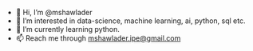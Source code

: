 - 👋 Hi, I’m @mshawlader
- 👀 I’m interested in data-science, machine learning, ai, python, sql etc.
- 🌱 I’m currently learning python.
- 📫 Reach me through mshawlader.ipe@gmail.com

<!---
mshawlader/mshawlader is a ✨ special ✨ repository because its `README.md` (this file) appears on your GitHub profile.
You can click the Preview link to take a look at your changes.
--->
